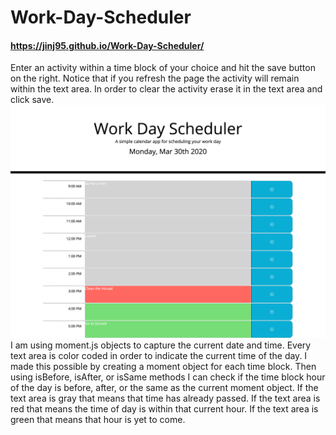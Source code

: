 # Work-Day-Scheduler
#### https://jinj95.github.io/Work-Day-Scheduler/

  Enter an activity within a time block of your choice and hit the save button on the right.
  Notice that if you refresh the page the activity will remain within the text area.
  In order to clear the activity erase it in the text area and click save.
  <img src="./assets/demo.png">
  I am using moment.js objects to capture the current date and time.
  Every text area is color coded in order to indicate the current time of the day.
  I made this possible by creating a moment object for each time block. Then using isBefore, isAfter, or isSame methods I can   check if the time block hour of the day is before, after, or the same as the current moment object.
  If the text area is gray that means that time has already passed.
  If the text area is red that means the time of day is within that current hour.
  If the text area is green that means that hour is yet to come.
  
